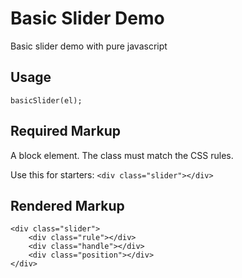 # Basic Slider Demo

Basic slider demo with pure javascript

## Usage
    basicSlider(el);

## Required Markup
A block element.  The class must match the CSS rules.

Use this for starters: `<div class="slider"></div>`

## Rendered Markup
    <div class="slider">
        <div class="rule"></div>
        <div class="handle"></div>
        <div class="position"></div>
    </div>
